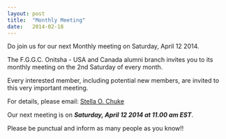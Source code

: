 ```yaml
---
layout: post
title:  "Monthly Meeting"
date:   2014-02-18
---
```

Do join us for our next Monthly meeting on Saturday, April 12 2014.  

The F.G.G.C. Onitsha - USA and Canada alumni branch invites you to its monthly meeting on the 2nd Saturday of every month.  

Every interested member, including potential new members, are invited to this very important meeting. 

For details, please email: <a href="#mailto:stella.chuke@fggconitsha.com" class="email">Stella O. Chuke</a>

Our next meeting is on **_Saturday, April 12 2014 at 11.00 am EST_**.

Please be punctual and inform as many people as you know!! 


